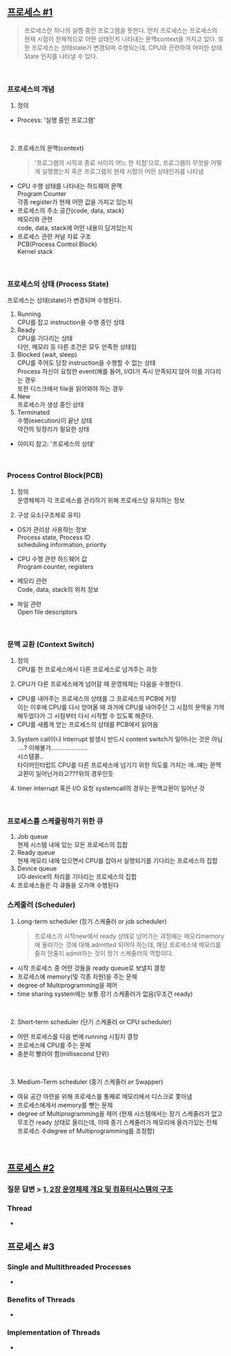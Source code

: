 ## [프로세스 #1](https://core.ewha.ac.kr/publicview/C0101020140318134023355997?vmode=f)

> 프로세스란 하나의 실행 중인 프로그램을 뜻한다. 먼저 프로세스는 프로세스의 현재 시점이 전체적으로 어떤 상태인지 나타내는 문맥context을 가지고 있다. 또한 프로세스는 상태state가 변경되며 수행되는데, CPU와 관련하여 어떠한 상태State 인지를 나타낼 수 있다.

<br>

### 프로세스의 개념

1. 정의

- Process: '실행 중인 프로그램'

<br>

2. 프로세스의 문맥(context)
   > '프로그램의 시작과 종료 사이의 어느 한 지점'으로, 프로그램이 무엇을 어떻게 실행했는지 혹은 프로그램의 현재 시점이 어떤 상태인지를 나타냄

- CPU 수행 상태를 나타내는 하드웨어 문맥  
  Program Counter <br>
  각종 register가 현재 어떤 값을 가지고 있는지
- 프로세스의 주소 공간(code, data, stack)  
  메모리와 관련 <br>
  code, data, stack에 어떤 내용이 담겨있는지
- 프로세스 관련 커널 자료 구조  
  PCB(Process Control Block) <br>
  Kernel stack

<br>

### 프로세스의 상태 (Process State)

프로세스는 상태(state)가 변경되며 수행된다.

1. Running  
   CPU를 잡고 instruction을 수행 중인 상태
2. Ready  
   CPU를 기다리는 상태  
   다만, 메모리 등 다른 조건은 모두 만족한 상태임
3. Blocked (wait, sleep)  
   CPU를 주어도 당장 instruction을 수행할 수 없는 상태  
   Process 자신이 요청한 event(예를 들어, I/O)가 즉시 만족되지 않아 이를 기다리는 경우  
   또한 디스크에서 file을 읽어와야 하는 경우
4. New  
   프로세스가 생성 중인 상태
5. Terminated  
   수행(execution)이 끝난 상태  
   약간의 뒷정리가 필요한 상태

- 이미지 참고: '프로세스의 상태'

<br>

### Process Control Block(PCB)

1. 정의  
   운영체제가 각 프로세스를 관리하기 위해 프로세스당 유지하는 정보

2. 구성 요소(구조체로 유지)

- OS가 관리상 사용하는 정보  
  Process state, Process ID  
  scheduling information, priority

- CPU 수행 관련 하드웨어 값  
  Program counter, registers

- 메모리 관련  
  Code, data, stack의 위치 정보

- 파일 관련  
  Open file descriptors

<br>

### 문맥 교환 (Context Switch)

1. 정의  
   CPU를 한 프로세스에서 다른 프로세스로 넘겨주는 과정

2. CPU가 다른 프로세스에게 넘어갈 때 운영체제는 다음을 수행한다.

- CPU를 내어주는 프로세스의 상태를 그 프로세스의 PCB에 저장  
  이는 이후에 CPU를 다시 얻어올 때 과거에 CPU를 내어주던 그 시점의 문맥을 기억해두었다가 그 시점부터 다시 시작할 수 있도록 해준다.
- CPU를 새롭게 얻는 프로세스의 상태를 PCB에서 읽어옴

3. System call이나 Interrupt 발생시 반드시 content switch가 일어나는 것은 아님  
   ....? 이해불가.....................  
   시스템콜..  
   타이머인터럽트 CPU를 다른 프로세스에 넘기기 위한 의도를 가지는 애..얘는 문맥 교환이 일어난거라고???위의 경우인듯

4. timer interrupt 혹은 I/O 요청 systemcall의 경우는 문맥교환이 일어난 것

<br>

### 프로세스를 스케줄링하기 위한 큐

1. Job queue  
   현재 시스템 내에 있는 모든 프로세스의 집합
2. Ready queue  
   현재 메모리 내에 있으면서 CPU를 잡아서 실행되기를 기다리는 프로세스의 집합
3. Device queue  
   I/O device의 처리를 기다리는 프로세스의 집합
4. 프로세스들은 각 큐들을 오가며 수행된다

### 스케줄러 (Scheduler)

1. Long-term scheduler (장기 스케쥴러 or job scheduler)
   > 프로세스가 시작new에서 ready 상태로 넘어가는 과정에는 메모리memory에 올라가는 것에 대해 admitted 되어야 하는데,
   > 해당 프로세스에 메모리를 줄지 안줄지 admit하는 것이 장기 스케줄러의 역할이다.

- 시작 프로세스 중 어떤 것들을 ready queue로 보낼지 결정
- 프로세스에 memory(및 각종 자원)을 주는 문제
- degree of Multiprogramming을 제어
- time sharing system에는 보통 장기 스케줄러가 없음(무조건 ready)

<br>

2. Short-term scheduler (단기 스케줄러 or CPU scheduler)

- 어떤 프로세스를 다음 번에 running 시킬지 결정
- 프로세스에 CPU를 주는 문제
- 충분히 빨라야 함(millisecond 단위)

<br>

3. Medium-Term scheduler (중기 스케줄러 or Swapper)

- 여유 공간 마련을 위해 프로세스를 통째로 메모리에서 디스크로 쫓아냄
- 프로세스에게서 memory를 뺏는 문제
- degree of Multiprogramming을 제어 (현재 시스템에서는 장기 스케줄러가 없고 무조건 ready 상태로 올리는데, 이때 중기 스케줄러가 메모리에 올라가있는 전체 프로세스 수degree of Multiprogramming를 조정함)

<br>

## [프로세스 #2](https://core.ewha.ac.kr/publicview/C0101020140321141759959993?vmode=f)

### 질문 답변 > [1, 2장 운영체제 개요 및 컴퓨터시스템의 구조](/운영체제/1,-2장-운영체제-개요-및-컴퓨터시스템의-구조.md)

### Thread

-

## 프로세스 #3

### Single and Multithreaded Processes

-

### Benefits of Threads

-

### Implementation of Threads

-
